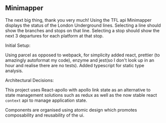 ## Minimapper

The next big thing, thank you very much!
Using the TFL api Minimapper displays the status of the
London Underground lines. Selecting a line should show the branches and stops
on that line. Selecting a stop should show the next 3 departures for each platform
at that stop.

Initial Setup:

Using parcel as opposed to webpack, for simplicity
added react, prettier (to amazingly autoformat my code), enzyme and jest(so I don't look up in an hour and realise there are no tests).
Added typescript for static type analysis.

Architectural Decisions:

This project uses React-apollo with apollo link state as an alternative to state management solutions such as redux as
well as the now stable react `context` api to manage application state.

Components are organised using atomic design which promotes composability and reusability of the ui.
